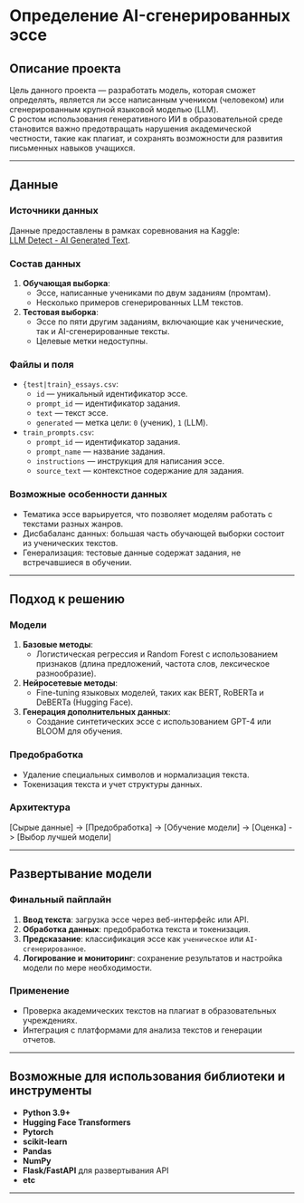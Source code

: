 # Определение AI-сгенерированных эссе

## Описание проекта
Цель данного проекта — разработать модель, которая сможет определять, является ли эссе написанным учеником (человеком) или сгенерированным крупной языковой моделью (LLM).  
С ростом использования генеративного ИИ в образовательной среде становится важно предотвращать нарушения академической честности, такие как плагиат, и сохранять возможности для развития письменных навыков учащихся.

---

## Данные

### Источники данных
Данные предоставлены в рамках соревнования на Kaggle:  
[LLM Detect - AI Generated Text](https://www.kaggle.com/competitions/llm-detect-ai-generated-text/overview).

### Состав данных
1. **Обучающая выборка**:  
   - Эссе, написанные учениками по двум заданиям (промтам).  
   - Несколько примеров сгенерированных LLM текстов.  
2. **Тестовая выборка**:  
   - Эссе по пяти другим заданиям, включающие как ученические, так и AI-сгенерированные тексты.  
   - Целевые метки недоступны.  

### Файлы и поля
- `{test|train}_essays.csv`: 
  - `id` — уникальный идентификатор эссе.  
  - `prompt_id` — идентификатор задания.  
  - `text` — текст эссе.  
  - `generated` — метка цели: `0` (ученик), `1` (LLM).  
- `train_prompts.csv`: 
  - `prompt_id` — идентификатор задания.  
  - `prompt_name` — название задания.  
  - `instructions` — инструкция для написания эссе.  
  - `source_text` — контекстное содержание для задания.  

### Возможные особенности данных
- Тематика эссе варьируется, что позволяет моделям работать с текстами разных жанров.  
- Дисбабаланс данных: большая часть обучающей выборки состоит из ученических текстов.  
- Генерализация: тестовые данные содержат задания, не встречавшиеся в обучении.  

---

## Подход к решению

### Модели
1. **Базовые методы**:
   - Логистическая регрессия и Random Forest с использованием признаков (длина предложений, частота слов, лексическое разнообразие).  
2. **Нейросетевые методы**:
   - Fine-tuning языковых моделей, таких как BERT, RoBERTa и DeBERTa (Hugging Face).  
3. **Генерация дополнительных данных**:
   - Создание синтетических эссе с использованием GPT-4 или BLOOM для обучения.  

### Предобработка
- Удаление специальных символов и нормализация текста.  
- Токенизация текста и учет структуры данных.  

### Архитектура
[Сырые данные] -> [Предобработка] -> [Обучение модели] -> [Оценка] -> [Выбор лучшей модели]

---

## Развертывание модели

### Финальный пайплайн
1. **Ввод текста**: загрузка эссе через веб-интерфейс или API.  
2. **Обработка данных**: предобработка текста и токенизация.  
3. **Предсказание**: классификация эссе как `ученическое` или `AI-сгенерированное`.  
4. **Логирование и мониторинг**: сохранение результатов и настройка модели по мере необходимости.  

### Применение
- Проверка академических текстов на плагиат в образовательных учреждениях.  
- Интеграция с платформами для анализа текстов и генерации отчетов.  

---

## Возможные для использования библиотеки и инструменты
- **Python 3.9+**
- **Hugging Face Transformers**
- **Pytorch**
- **scikit-learn**
- **Pandas**
- **NumPy**
- **Flask/FastAPI** для развертывания API
- **etc**

---
